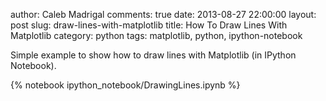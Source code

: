 author: Caleb Madrigal
comments: true
date: 2013-08-27 22:00:00
layout: post
slug: draw-lines-with-matplotlib
title: How To Draw Lines With Matplotlib
category: python
tags: matplotlib, python, ipython-notebook

Simple example to show how to draw lines with Matplotlib (in IPython Notebook).

{% notebook ipython_notebook/DrawingLines.ipynb %}


